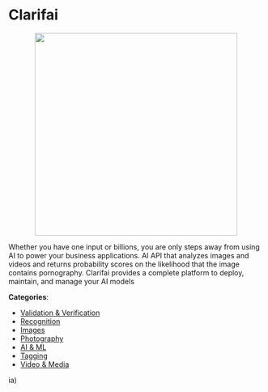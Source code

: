 # Clarifai
<p align="center">
    <img width="400" src="https://raw.githubusercontent.com/apis-list/apis-list/apis/clarifai/logo_256x256.png" />
</p>

Whether you have one input or billions, you are only steps away from using AI to power your business applications. AI API that analyzes images and videos and returns probability scores on the likelihood that the image contains pornography.  Clarifai provides a complete platform to deploy, maintain, and manage your AI models



**Categories**:
- [Validation & Verification](https://github.com/apis-list/apis-list#validation-and-verification)
- [Recognition](https://github.com/apis-list/apis-list#recognition)
- [Images](https://github.com/apis-list/apis-list#images)
- [Photography](https://github.com/apis-list/apis-list#photography)
- [AI & ML](https://github.com/apis-list/apis-list#ai-and-ml)
- [Tagging](https://github.com/apis-list/apis-list#tagging)
- [Video & Media](https://github.com/apis-list/apis-list#video-and-media)



ia)



